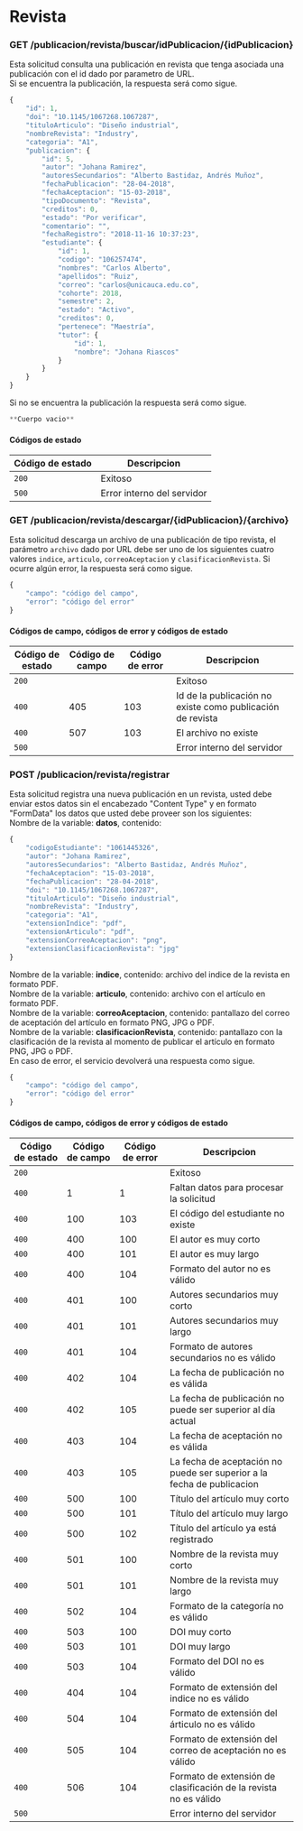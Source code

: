 # Revista

### GET /publicacion/revista/buscar/idPublicacion/{idPublicacion}
Esta solicitud consulta una publicación en revista que tenga asociada una publicación con el id dado por parametro de URL.  
Si se encuentra la publicación, la respuesta será como sigue.
```Javascript
{
    "id": 1,
    "doi": "10.1145/1067268.1067287",
    "tituloArticulo": "Diseño industrial",
    "nombreRevista": "Industry",
    "categoria": "A1",
    "publicacion": {
        "id": 5,
        "autor": "Johana Ramirez",
        "autoresSecundarios": "Alberto Bastidaz, Andrés Muñoz",
        "fechaPublicacion": "28-04-2018",
        "fechaAceptacion": "15-03-2018",
        "tipoDocumento": "Revista",
        "creditos": 0,
        "estado": "Por verificar",        
        "comentario": "",
        "fechaRegistro": "2018-11-16 10:37:23",
        "estudiante": {
            "id": 1,
            "codigo": "106257474",
            "nombres": "Carlos Alberto",
            "apellidos": "Ruiz",
            "correo": "carlos@unicauca.edu.co",
            "cohorte": 2018,
            "semestre": 2,
            "estado": "Activo",
            "creditos": 0,
            "pertenece": "Maestría",
            "tutor": {
                "id": 1,
                "nombre": "Johana Riascos"
            }
        }
    }
}
```
Si no se encuentra la publicación la respuesta será como sigue.
```Javascript
**Cuerpo vacio**
```

#### Códigos de estado
|Código de estado|Descripcion|
|---|---|
|`200`|Exitoso|
|`500`|Error interno del servidor|

### GET /publicacion/revista/descargar/{idPublicacion}/{archivo}
Esta solicitud descarga un archivo de una publicación de tipo revista, el parámetro `archivo` dado por URL debe ser uno de los siguientes cuatro valores `indice`, `articulo`, `correoAceptacion` y `clasificacionRevista`.
Si ocurre algún error, la respuesta será como sigue.
```Javascript
{
    "campo": "código del campo",
    "error": "código del error"
}
```

#### Códigos de campo, códigos de error y códigos de estado
|Código de estado|Código de campo|Código de error|Descripcion|
|---|---|---|---|
|`200`|||Exitoso|
|`400`|405|103|Id de la publicación no existe como publicación de revista|
|`400`|507|103|El archivo no existe|
|`500`|||Error interno del servidor|

### POST /publicacion/revista/registrar
Esta solicitud registra una nueva publicación en un revista, usted debe enviar estos datos sin el encabezado "Content Type" y en formato "FormData" los datos que usted debe proveer son los siguientes:  
Nombre de la variable: **datos**, contenido:
```Javascript
{
    "codigoEstudiante": "1061445326",
    "autor": "Johana Ramirez",
    "autoresSecundarios": "Alberto Bastidaz, Andrés Muñoz",
    "fechaAceptacion": "15-03-2018",
    "fechaPublicacion": "28-04-2018",
    "doi": "10.1145/1067268.1067287",
    "tituloArticulo": "Diseño industrial",
    "nombreRevista": "Industry",
    "categoria": "A1",
    "extensionIndice": "pdf",
    "extensionArticulo": "pdf",
    "extensionCorreoAceptacion": "png",
    "extensionClasificacionRevista": "jpg"
}
```
Nombre de la variable: **indice**, contenido: archivo del indice de la revista en formato PDF.  
Nombre de la variable: **articulo**, contenido: archivo con el artículo en formato PDF.  
Nombre de la variable: **correoAceptacion**, contenido: pantallazo del correo de aceptación del artículo en formato PNG, JPG o PDF.  
Nombre de la variable: **clasificacionRevista**, contenido: pantallazo con la clasificación de la revista al momento de publicar el artículo en formato PNG, JPG o PDF.  
En caso de error, el servicio devolverá una respuesta como sigue.
```Javascript
{
    "campo": "código del campo",
    "error": "código del error"
}
```

#### Códigos de campo, códigos de error y códigos de estado
|Código de estado|Código de campo|Código de error|Descripcion|
|---|---|---|---|
|`200`|||Exitoso|
|`400`|1|1|Faltan datos para procesar la solicitud|
|`400`|100|103|El código del estudiante no existe|
|`400`|400|100|El autor es muy corto|
|`400`|400|101|El autor es muy largo|
|`400`|400|104|Formato del autor no es válido|
|`400`|401|100|Autores secundarios muy corto|
|`400`|401|101|Autores secundarios muy largo|
|`400`|401|104|Formato de autores secundarios no es válido|
|`400`|402|104|La fecha de publicación no es válida|
|`400`|402|105|La fecha de publicación no puede ser superior al día actual|
|`400`|403|104|La fecha de aceptación no es válida|
|`400`|403|105|La fecha de aceptación no puede ser superior a la fecha de publicacion|
|`400`|500|100|Título del artículo muy corto|
|`400`|500|101|Título del artículo muy largo|
|`400`|500|102|Título del artículo ya está registrado|
|`400`|501|100|Nombre de la revista muy corto|
|`400`|501|101|Nombre de la revista muy largo|
|`400`|502|104|Formato de la categoría no es válido|
|`400`|503|100|DOI muy corto|
|`400`|503|101|DOI muy largo|
|`400`|503|104|Formato del DOI no es válido|
|`400`|404|104|Formato de extensión del indice no es válido|
|`400`|504|104|Formato de extensión del árticulo no es válido|
|`400`|505|104|Formato de extensión del correo de aceptación no es válido|
|`400`|506|104|Formato de extensión de clasificación de la revista no es válido|
|`500`|||Error interno del servidor|